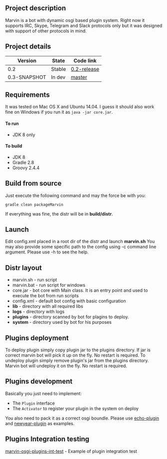 ## Project description

Marvin is a bot with dynamic osgi based plugin system. Right now it supports IRC, Skype, Telegram and Slack protocols only but it was designed with support of other protocols in mind.

## Project details
Version | State | Code link |
--- | --- | --- | 
0.2 | Stable | [0.2-release](https://github.com/beolnix/marvin/releases/tag/0.2-release) |
0.3-SNAPSHOT | In dev | [master](https://github.com/beolnix/marvin/) | 

## Requirements
It was tested on Mac OS X and Ubuntu 14.04. 
I guess it should also work fine on Windows if you run it as `java -jar core.jar`.

#### To run
* JDK 8 only

#### To build
* JDK 8
* Gradle 2.8
* Groovy 2.4.4

## Build from source
Just execute the following command and may the force be with you:
```
gradle clean packageMarvin
```

If everything was fine, the distr will be in **build/distr**. 

## Launch
Edit config.xml placed in a root dir of the distr and launch **marvin.sh**
You may also provide some specific path to the config using -c command line argument.
Please use -h to see the help.

## Distr layout
* marvin.sh - run script
* marvin.bat - run script for windows
* core.jar - bot core with Main class. It is an entry point and used to execute the bot from run scripts
* config.xml - default bot config with basic configuration
* **lib** - directory with all required libs
* **logs** - directory with logs
* **plugins** - directory scanned by bot for plagins to deploy.
* **system** - directory used by bot for his purposes

## Plugins deployment
To deploy plugin simply copy plugin jar to the plugins directory. If jar is correct marvin bot will pick it up on the fly. No restart is required.
To undeploy plugin simply remove plugin's jar from the plugins directory. Marvin bot will undeploy it on the fly. No restart is required.



## Plugins development
Basically you just need to implement:
- The `Plugin` interface
- The `Activator` to register your plugin in the system on deploy

You also need to pack it as a correct osgi boundle. Please use [echo-plugin](https://github.com/beolnix/marvin-echo-plugin) and [newyear-plugin](https://github.com/beolnix/marvin-newyear-plugin) as  examples.

## Plugins Integration testing
[marvin-osgi-plugins-int-test](https://github.com/beolnix/marvin-osgi-plugins-int-test) - Example of plugin integration test





